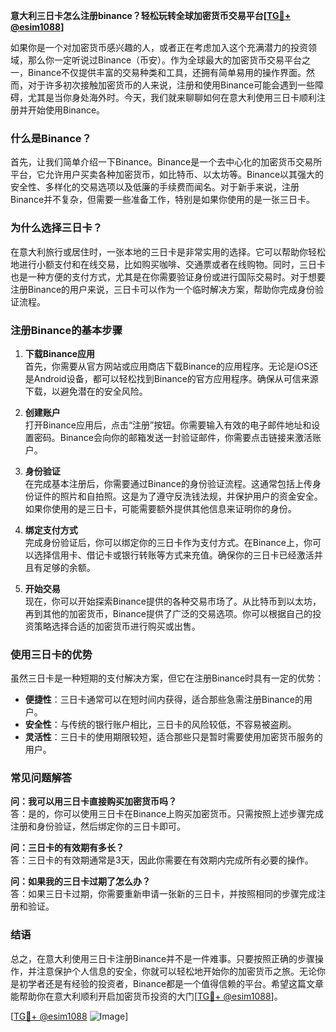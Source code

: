 **意大利三日卡怎么注册binance？轻松玩转全球加密货币交易平台[[TG💪+ @esim1088](https://t.me/s/esim1088)]**

如果你是一个对加密货币感兴趣的人，或者正在考虑加入这个充满潜力的投资领域，那么你一定听说过Binance（币安）。作为全球最大的加密货币交易平台之一，Binance不仅提供丰富的交易种类和工具，还拥有简单易用的操作界面。然而，对于许多初次接触加密货币的人来说，注册和使用Binance可能会遇到一些障碍，尤其是当你身处海外时。今天，我们就来聊聊如何在意大利使用三日卡顺利注册并开始使用Binance。

### 什么是Binance？

首先，让我们简单介绍一下Binance。Binance是一个去中心化的加密货币交易所平台，它允许用户买卖各种加密货币，如比特币、以太坊等。Binance以其强大的安全性、多样化的交易选项以及低廉的手续费而闻名。对于新手来说，注册Binance并不复杂，但需要一些准备工作，特别是如果你使用的是一张三日卡。

### 为什么选择三日卡？

在意大利旅行或居住时，一张本地的三日卡是非常实用的选择。它可以帮助你轻松地进行小额支付和在线交易，比如购买咖啡、交通票或者在线购物。同时，三日卡也是一种方便的支付方式，尤其是在你需要验证身份或进行国际交易时。对于想要注册Binance的用户来说，三日卡可以作为一个临时解决方案，帮助你完成身份验证流程。

### 注册Binance的基本步骤

1. **下载Binance应用**  
   首先，你需要从官方网站或应用商店下载Binance的应用程序。无论是iOS还是Android设备，都可以轻松找到Binance的官方应用程序。确保从可信来源下载，以避免潜在的安全风险。

2. **创建账户**  
   打开Binance应用后，点击“注册”按钮。你需要输入有效的电子邮件地址和设置密码。Binance会向你的邮箱发送一封验证邮件，你需要点击链接来激活账户。

3. **身份验证**  
   在完成基本注册后，你需要通过Binance的身份验证流程。这通常包括上传身份证件的照片和自拍照。这是为了遵守反洗钱法规，并保护用户的资金安全。如果你使用的是三日卡，可能需要额外提供其他信息来证明你的身份。

4. **绑定支付方式**  
   完成身份验证后，你可以绑定你的三日卡作为支付方式。在Binance上，你可以选择信用卡、借记卡或银行转账等方式来充值。确保你的三日卡已经激活并且有足够的余额。

5. **开始交易**  
   现在，你可以开始探索Binance提供的各种交易市场了。从比特币到以太坊，再到其他的加密货币，Binance提供了广泛的交易选项。你可以根据自己的投资策略选择合适的加密货币进行购买或出售。

### 使用三日卡的优势

虽然三日卡是一种短期的支付解决方案，但它在注册Binance时具有一定的优势：

- **便捷性**：三日卡通常可以在短时间内获得，适合那些急需注册Binance的用户。
- **安全性**：与传统的银行账户相比，三日卡的风险较低，不容易被盗刷。
- **灵活性**：三日卡的使用期限较短，适合那些只是暂时需要使用加密货币服务的用户。

### 常见问题解答

**问：我可以用三日卡直接购买加密货币吗？**  
答：是的，你可以使用三日卡在Binance上购买加密货币。只需按照上述步骤完成注册和身份验证，然后绑定你的三日卡即可。

**问：三日卡的有效期有多长？**  
答：三日卡的有效期通常是3天，因此你需要在有效期内完成所有必要的操作。

**问：如果我的三日卡过期了怎么办？**  
答：如果三日卡过期，你需要重新申请一张新的三日卡，并按照相同的步骤完成注册和验证。

### 结语

总之，在意大利使用三日卡注册Binance并不是一件难事。只要按照正确的步骤操作，并注意保护个人信息的安全，你就可以轻松地开始你的加密货币之旅。无论你是初学者还是有经验的投资者，Binance都是一个值得信赖的平台。希望这篇文章能帮助你在意大利顺利开启加密货币投资的大门[[TG💪+ @esim1088](https://t.me/s/esim1088)]。

[[TG💪+ @esim1088](https://t.me/s/esim1088) ![Image](https://i.postimg.cc/4NQfJmqS/Snipaste-2025-05-13-00-14-12.png)]